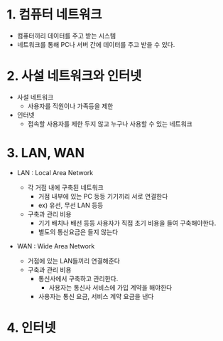 # 1. 컴퓨터 네트워크

- 컴퓨터끼리 데이터를 주고 받는 시스템
- 네트워크를 통해 PC나 서버 간에 데이터를 주고 받을 수 있다.

# 2. 사설 네트워크와 인터넷

- 사설 네트워크
  - 사용자를 직원이나 가족등을 제한
- 인터넷
  - 접속할 사용자를 제한 두지 않고 누구나 사용할 수 있는 네트워크

# 3. LAN, WAN

- LAN : Local Area Network

  - 각 거점 내에 구축된 네트워크
    - 거점 내부에 있는 PC 등등 기기끼리 서로 연결한다
    - ex) 유선, 무선 LAN 등등
  - 구축과 관리 비용
    - 기기 배치나 배선 등등 사용자가 직접 초기 비용을 들여 구축해야한다.
    - 별도의 통신요금은 들지 않는다

- WAN : Wide Area Network
  - 거점에 있는 LAN들끼리 연결해준다
  - 구축과 관리 비용
    - 통신사에서 구축하고 관리한다.
      - 사용자는 통신사 서비스에 가입 계약을 해야한다
    - 사용자는 통신 요금, 서비스 계약 요금을 낸다

# 4. 인터넷

<!-- https://ansohxxn.github.io/network/chapter1/ -->
